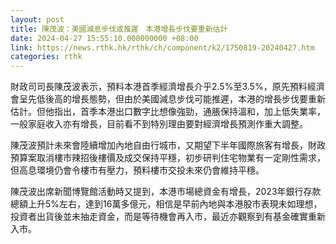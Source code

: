 ```yaml
---
layout: post
title: 陳茂波：美國減息步伐或推遲　本港增長步伐要重新估計
date: 2024-04-27 15:55:10.000000000 +08:00
link: https://news.rthk.hk/rthk/ch/component/k2/1750819-20240427.htm
categories: rthk
---
```


財政司司長陳茂波表示，預料本港首季經濟增長介乎2.5%至3.5%，原先預料經濟會呈先低後高的增長態勢，但由於美國減息步伐可能推遲，本港的增長步伐要重新估計。但他指出，首季本港出口數字比想像強勁，通脹保持溫和，加上低失業率，一般家庭收入亦有增長，目前看不到特別理由要對經濟增長預測作重大調整。

陳茂波預計未來會陸續增加內地自由行城市，又期望下半年國際旅客有增長，財政預算案取消樓市辣招後樓價及成交保持平穩，初步研判住宅物業有一定剛性需求，但高息環境仍會令樓市有壓力，預料樓市交投未來仍會維持平穩。

陳茂波出席新聞博覽館活動時又提到，本港市場總資金有增長，2023年銀行存款總額上升5%左右，達到16萬多億元，相信是早前內地與本港股市表現未如理想，投資者出貨後並未抽走資金，而是等待機會再入市，最近亦觀察到有基金確實重新入市。
